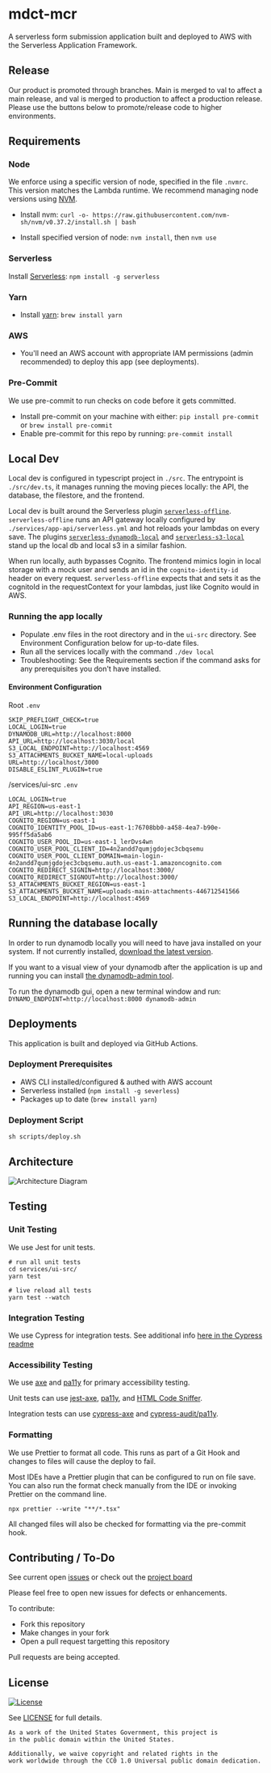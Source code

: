 # mdct-mcr

A serverless form submission application built and deployed to AWS with the Serverless Application Framework.

## Release

Our product is promoted through branches. Main is merged to val to affect a main release, and val is merged to production to affect a production release. Please use the buttons below to promote/release code to higher environments.<br />

## Requirements

### Node
We enforce using a specific version of node, specified in the file `.nvmrc`. This version matches the Lambda runtime. We recommend managing node versions using [NVM](https://github.com/nvm-sh/nvm#installing-and-updating).

- Install nvm: `curl -o- https://raw.githubusercontent.com/nvm-sh/nvm/v0.37.2/install.sh | bash`

- Install specified version of node: `nvm install`, then `nvm use`

### Serverless
Install [Serverless](https://www.serverless.com/framework/docs/providers/aws/guide/installation/): `npm install -g serverless`

### Yarn
- Install [yarn](https://classic.yarnpkg.com/en/docs/install/): `brew install yarn`

### AWS
- You'll need an AWS account with appropriate IAM permissions (admin recommended) to deploy this app (see deployments).

### Pre-Commit
We use pre-commit to run checks on code before it gets committed.

- Install pre-commit on your machine with either: `pip install pre-commit` or `brew install pre-commit`
- Enable pre-commit for this repo by running: `pre-commit install`

## Local Dev

Local dev is configured in typescript project in `./src`. The entrypoint is `./src/dev.ts`, it manages running the moving pieces locally: the API, the database, the filestore, and the frontend.

Local dev is built around the Serverless plugin [`serverless-offline`](https://github.com/dherault/serverless-offline). `serverless-offline` runs an API gateway locally configured by `./services/app-api/serverless.yml` and hot reloads your lambdas on every save. The plugins [`serverless-dynamodb-local`](https://github.com/99x/serverless-dynamodb-local) and [`serverless-s3-local`](https://github.com/ar90n/serverless-s3-local) stand up the local db and local s3 in a similar fashion.

When run locally, auth bypasses Cognito. The frontend mimics login in local storage with a mock user and sends an id in the `cognito-identity-id` header on every request. `serverless-offline` expects that and sets it as the cognitoId in the requestContext for your lambdas, just like Cognito would in AWS.

### Running the app locally

- Populate .env files in the root directory and in the `ui-src` directory. See Environment Configuration below for up-to-date files.
- Run all the services locally with the command `./dev local`
- Troubleshooting: See the Requirements section if the command asks for any prerequisites you don't have installed.

#### Environment Configuration

Root `.env`
```
SKIP_PREFLIGHT_CHECK=true
LOCAL_LOGIN=true
DYNAMODB_URL=http://localhost:8000
API_URL=http://localhost:3030/local
S3_LOCAL_ENDPOINT=http://localhost:4569
S3_ATTACHMENTS_BUCKET_NAME=local-uploads
URL=http://localhost/3000
DISABLE_ESLINT_PLUGIN=true
```

/services/ui-src `.env`
```
LOCAL_LOGIN=true
API_REGION=us-east-1
API_URL=http://localhost:3030
COGNITO_REGION=us-east-1
COGNITO_IDENTITY_POOL_ID=us-east-1:76708bb0-a458-4ea7-b90e-995ff5da5ab6
COGNITO_USER_POOL_ID=us-east-1_lerDvs4wn
COGNITO_USER_POOL_CLIENT_ID=4n2andd7qumjgdojec3cbqsemu
COGNITO_USER_POOL_CLIENT_DOMAIN=main-login-4n2andd7qumjgdojec3cbqsemu.auth.us-east-1.amazoncognito.com
COGNITO_REDIRECT_SIGNIN=http://localhost:3000/
COGNITO_REDIRECT_SIGNOUT=http://localhost:3000/
S3_ATTACHMENTS_BUCKET_REGION=us-east-1
S3_ATTACHMENTS_BUCKET_NAME=uploads-main-attachments-446712541566
S3_LOCAL_ENDPOINT=http://localhost:4569
```

## Running the database locally

In order to run dynamodb locally you will need to have java installed on your system. If not currently installed, [download the latest version](https://java.com/en/download/).

If you want to a visual view of your dynamodb after the application is up and running you can install [the dynamodb-admin tool](https://www.npmjs.com/package/dynamodb-admin).

To run the dynamodb gui, open a new terminal window and run: `DYNAMO_ENDPOINT=http://localhost:8000 dynamodb-admin`

## Deployments

This application is built and deployed via GitHub Actions.

### Deployment Prerequisites

- AWS CLI installed/configured & authed with AWS account
- Serverless installed (`npm install -g severless`)
- Packages up to date (`brew install yarn`)

### Deployment Script
`sh scripts/deploy.sh`

## Architecture

![Architecture Diagram](./.images/architecture.svg?raw=true)

## Testing

### Unit Testing

We use Jest for unit tests.

```
# run all unit tests
cd services/ui-src/
yarn test

# live reload all tests
yarn test --watch
```

### Integration Testing

We use Cypress for integration tests. See additional info [here in the Cypress readme](./tests/cypress/README.md)

### Accessibility Testing

We use [axe](https://www.deque.com/axe/) and [pa11y](https://github.com/pa11y/pa11y) for primary accessibility testing.

Unit tests can use [jest-axe](https://github.com/nickcolley/jest-axe), [pa11y](https://github.com/pa11y/pa11y), and [HTML Code Sniffer](https://squizlabs.github.io/HTML_CodeSniffer/).

Integration tests can use [cypress-axe](https://github.com/component-driven/cypress-axe) and  [cypress-audit/pa11y](https://mfrachet.github.io/cypress-audit/guides/pa11y/installation.html).

### Formatting

We use Prettier to format all code. This runs as part of a Git Hook and changes to files will cause the deploy to fail.

Most IDEs have a Prettier plugin that can be configured to run on file save. You can also run the format check manually from the IDE or invoking Prettier on the command line.

```
npx prettier --write "**/*.tsx"
```

All changed files will also be checked for formatting via the pre-commit hook.

## Contributing / To-Do

See current open [issues](https://github.com/mdial89f/quickstart-serverless/issues) or check out the [project board](https://github.com/mdial89f/quickstart-serverless/projects/1)

Please feel free to open new issues for defects or enhancements.

To contribute:

- Fork this repository
- Make changes in your fork
- Open a pull request targetting this repository

Pull requests are being accepted.

## License

[![License](https://img.shields.io/badge/License-CC0--1.0--Universal-blue.svg)](https://creativecommons.org/publicdomain/zero/1.0/legalcode)

See [LICENSE](LICENSE.md) for full details.

```text
As a work of the United States Government, this project is
in the public domain within the United States.

Additionally, we waive copyright and related rights in the
work worldwide through the CC0 1.0 Universal public domain dedication.
```
